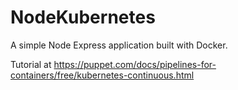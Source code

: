 # NodeKubernetes
A simple Node Express application built with Docker.

Tutorial at https://puppet.com/docs/pipelines-for-containers/free/kubernetes-continuous.html
